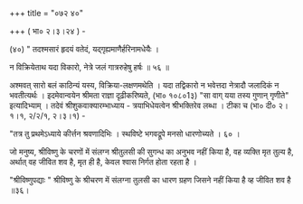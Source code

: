 +++
title = "०७२ ४०"

+++
( भा० २।३।२४ ) - 

(४०) " तदश्मसारं हृदयं वतेदं, यद्गृह्यमाणैर्हरिनामधेयैः । 

न विक्रियेताथ यदा विकारो, नेत्रे जलं गात्ररुहेषु हर्षः ॥ ५६ ॥ 



अश्मवत् सारो बलं काठिन्यं यस्य, विक्रिया-लक्षणमथेति । यदा तद्विकारो न भवेत्तदा नेत्रादौ जलादिकं न भवतीत्यर्थः । इदमेवान्वयेन श्रीमता राज्ञा दृढ़ीकरिष्यते, (भा० १०८०1३) "सा वाग् यया तस्य गुणान् गृणीते" इत्यादिभ्याम् । तदेवं श्रीशुकवाक्यारम्भाध्याय - त्रयाभिधेयत्वेन श्रीभक्तिरेव लब्धा । टीका च (भा० दी० २।१।१, २/२/१, २।३।१) - 

"तत्र तु प्रथमेऽध्याये कीर्त्तन श्रवणादिभिः । स्थविष्टे भगवद्रूपे मनसो धारणोच्यते । ६० । 

जो मनुष्य, श्रीविष्णु के चरणों में संलग्न श्रीतुलसी की सुगन्ध का अनुभव नहीं किया है, वह व्यक्ति मृत तुल्य है, अर्थात् वह जीवित शव है, मृत ही है, केवल श्वास निर्गत होता रहता है । 

"श्रीविष्णुपद्याः " श्रीविष्णु के श्रीचरण में संलग्ना तुलसी का धारण ग्रहण जिसने नहीं किया है व्ह जीवित शव है ॥३६। 
